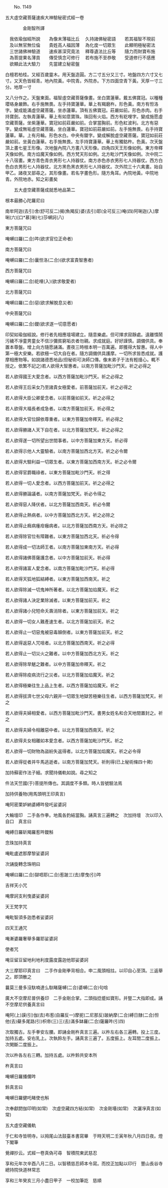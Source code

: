 ﻿　　No. 1149

五大虛空藏菩薩速疾大神驗秘密式經一卷

　　　　金剛智所譯


　我依瑜伽經所說　　為像末薄福比丘
　久持諸佛秘密語　　若其福智不現前
　及以無官無位倫　　貴姓高人福因薄
　為化度一切眾生　　此顯明極秘密法
　三世諸佛神驗道　　速疾甚深究竟法
　釋尊遺法比丘等　　隨力而財寶布施
　為菩提果名薄貢　　傳受慎念可修行
　若布施不至恭敬　　受道修行不感應
　欲顯此法大驗力　　先當建立秘密盤　

白檀若柏桂。又經百歲靈木。用天盤造圓。方二寸五分又三寸。地盤四方六寸又七寸。又天色皆經青。地內院黃。中院青。外院赤。下方四面空青下黃。天厚一寸三分。地厚一寸

又八分作之。天盤東面。福智虛空藏菩薩像畫。坐白寶蓮華。戴五佛寶冠。以種種瓔珞身嚴飾。右手施無畏。左手持寶蓮華。華上有羯磨杵。形色黃。南方有怛洛字。變成能滿虛空藏菩薩。坐赤蓮華。頂有五佛寶冠。莊嚴如前。形色赤肉。右手持寶劍。左執青蓮華。華上有如意寶珠。珠回有火焰。西方有紇哩字。變成施愿虛空藏菩薩。坐紫蓮華。寶冠如前莊嚴如前。合掌當胸前。形色紅波利。北方有惡字。變成無垢虛空藏菩薩。坐白蓮華。寶冠如前莊嚴如前。左手施無畏。右手持寶蓮華。華。上有月輪。形色水白。中央有鑁字。變成解脫虛空藏菩薩。寶冠如前莊嚴如前。坐黃白蓮華。右手施無畏。左手持寶蓮華。華上有獨鈷杵。色黃。次天盤頂上畫七星王形像。次地盤內院八方畫八天形像。四角四天王形像如例。東方帝釋天像如例。南方焰魔天像如例。西方梵天形如例。北方毗沙門天像如例。次中院二十八宿畫。東方青色青衣男形七人持器仗。南方赤色赤衣男形七人持器仗。西方白色白衣男形七人持器仗。北方黑色黑衣男形七人持器仗。次外院三十六禽畫。始自甲乙。諸夜叉部尋之。其形像畫。若名字畫色形。隨方角耳。內院地黃。中院地青。外院地赤。知之彩畫矣

　　五大虛空藏菩薩成就悉地品第二

根本最勝心陀羅尼曰

南牟阿迦(去引)舍(舒可反二)揭(魚羯反)婆(去引)耶(全可反三)唵(四)阿唎迦(入)摩唎(六)[口*慕]唎(七)莎嚩訶(八)

東方菩薩咒曰

唵嚩曰羅(二合)吽(欲求官位正命者)

南方菩薩咒曰

唵嚩曰羅(二合)曩怛洛(二合)(欲求富貴智惠者)

西方菩薩咒曰

唵嚩曰羅(二合)紇哩(入)(欲求敬愛者)

北方菩薩咒曰

唵嚩曰羅(二合)惡(欲求解脫息災者)

中央菩薩咒曰

唵嚩曰羅(二合)鑁(欲求遂一切意愿者)

印契如瑜伽經說。修行者先相應壇場建立。隨意樂處。但可擇求寂靜處。遠離憒鬧污穢不凈童男童女不信沙彌貧窮垢衣者勿親。求成就庭。好好謹慎。調備供具。奉置本尊盤。增上向方隨愿誦滿。晝夜三時根本明一百萬遍。即獲得大智惠。得人中第一極大安樂。若欲極一切大自在者。隨方調備供具護摩。一切所求皆悉成就。護摩相應物等。如說諸德悉地品(但秘術可決師口傳。像末弟子于法有輕熳心。輒不授之。依繁不記之)若人欲得大智惠者。以南方菩薩加毗沙門天。祈之必得之

若人欲得國王大愛念者。以西方菩薩加毗沙門天。祈之必得之

若人欲得王后采女乃至諸貴女極愛者。前菩薩加前天。祈之必得之

若人欲得大臣公卿愛念者。以前菩薩如前天。祈之必得之

若人欲得大福長者成急者。以南方菩薩加前天。祈必得之

若人欲得大官位歸依尊重者。以東方菩薩加帝釋天。祈必得之

若人欲得勝諸人天下自在者。以北方菩薩加梵天。祈之必得之

若人欲得遂一切所望出世間事者。以中方菩薩加東方天。祈必得

若人欲得示他人大靈驗者。以南方菩薩加西北方天。祈之必令爾

若人欲得大驗利益一切眾生者。以東方菩薩加西南方天。祈之必令爾

若人欲得官爵職祿者。以東方菩薩加毗沙門天。祈之得

若人欲得一切人愛念者。以西方菩薩加前天。祈之必得之

若人欲得勝論議者。以南方菩薩加梵天。祈必令得之

若人欲得惡人降伏者。以北方菩薩加西南天。祈必令爾

若人欲得止熱病者。以中方菩薩加西北方天。祈之必除之

若人欲得止癊病瘇疳癰病者。以北方菩薩加西南方天。祈必除之

若人欲得除官位有障難者。以東方菩薩加西北天。祈必令得

若人欲得成一切法師王者。以南方菩薩加東南方天。祈必得

若人欲得諸佛菩薩護念者。以中方菩薩加前天。祈必得

若人欲得諸富人愛念者。以南方菩薩加毗沙門天。祈必得

若人欲得天狐地狐結縛者。以東方菩薩加西南天。祈之

若人欲得除滅一切鬼神所著者。以北方菩薩加焰魔天。祈之

若人欲得諸人決定業除滅者。以東方菩薩加前天。祈之

若人欲得諸小兒短命夭壽消除者。以東方菩薩加前天。祈之

若人欲得一切女人難產速生者。以北方菩薩加前天。祈之

若人欲得止一切惡鬼被惡毒顛倒者。以東方菩薩加前天。祈之

若人欲得返惡人咒咀者。以北方菩薩加西南天。祈之必得

若人欲得止一切災火之難者。以中方菩薩加西北方天。祈之

若人欲得除旱魃之難者。以中方菩薩加帝釋天。祈之

若人欲得除疫病流行之災者。以北方菩薩加焰魔天。祈之

若人欲得極樂往生上品上生者。以西方菩薩加焰魔天。祈之

若人欲得拔濟七世父母六親并一切眾生地獄苦極樂往生者。以西方菩薩加梵天。祈之

若人欲得夫婦相愛者。以西方菩薩加毗沙門天。書男女姓名和合天地間置封之。祈之

若人欲得夫婦令相離惡中者。以北方菩薩加西南天。祈之

若人欲得夫女相離如本愛念者。以西方菩薩加毗沙門天。祈之

若人欲得一切財物為盜紛失返得者。以北方菩薩加焰魔天。祈之必令得

若人欲得從者并牛馬逃逝者。以南方菩薩加梵天。祈則得(已上秘術條四十歟)

加持蘇密作法子細。求聞持儀軌如說。尋之知之

件法天竺國(于)菩提所傳也。其調度不多類。時人皆號驗法焉

加持供養物(用馬頭明王印真言)

唵阿密栗妒納婆縛吽發吒娑婆訶

大輪壇印　二手各作拳。地風各釣結當胸。誦真言三遍轉之　次加持壇　次以印入自口　真言曰

唵縛日羅斫羯羅惹吽鑁斛

念珠加持真言

唵毗盧遮那摩黎娑婆訶

次誦旋轉念珠明曰

唵嚩曰羅(二合)獄呬耶(二合)惹跛三(去)摩曳(引)吽

吉祥天小咒

唵摩訶支利曳婆娑婆訶

天王梵字咒

唵毗智須多迦悉者娑婆訶

四天王通咒

唵漸婆羅奢舉多羅耶娑婆訶

使者咒

唵豆留豆留地利地利度露度露迦他耶娑婆訶

大三摩耶印真言曰　二手作金剛拳背相合。申二風頭相拄。以印自心至頂。三返舉之。即頂散之

曩莫三曼多沒馱喃達么馱睹薩嚩(二合)婆嚩(二合)句唅

廣大不空摩尼普供養印　二手金剛合掌。二頭指捻蹙如寶形。并豎二大指即成。誦不空摩尼供養真言曰

唵阿(上)謨(引)伽(去)布惹(自羅反一)摩抳(二尼那反)跛納摩(二合)縛日隸(二合)怛他(去)蘗多尾路(引)枳帝(三)三(去)滿多缽羅(二合)薩羅吽(引四)

次取獨古。左手拳安左腰。即誦金剛杵真言三遍。以杵左右各三遍轉。投上三度。加持五處。安右乳上。次執鈴左手。誦真言三遍了。五度振上。左耳間二度振上。次閑斷二度振上。

次以杵各左右三轉。加持五處。以杵鈴共安本所

杵真言曰

唵嚩日羅播儞吽

鈴真言曰

唵嚩日羅健吒睹使也斛

次奉獻閼伽印明(如常)　次虛空藏四方結(如常)　次金剛墻(如常)　次灑凈真言(如常)

五大虛空藏儀軌

于仁和寺皆明寺。以拇尾山法鼓臺本書寫畢　于時天明二壬寅年秋八月四日夜。燈下閣筆

覺禪抄云。式經一卷真偽可尋　智積院東武慈忍

享和元年次辛酉八月二日。以智積慈忍師本令寫。而挍正加點以印行　豐山長谷寺總持院快道林常志

享和三年癸亥三月小盡日甲子　一校加筆訖　慈順
